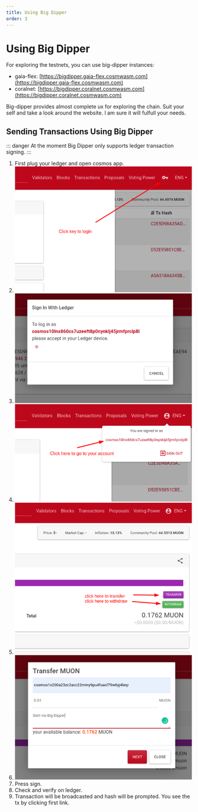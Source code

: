 ```yaml
---
title: Using Big Dipper
order: 3
---
```


# Using Big Dipper

For exploring the testnets, you can use big-dipper instances:
- gaia-flex: [https://bigdipper.gaia-flex.cosmwasm.com](https://bigdipper.gaia-flex.cosmwasm.com)
- coralnet: [https://bigdipper.coralnet.cosmwasm.com](https://bigdipper.coralnet.cosmwasm.com)

Big-dipper provides almost complete ux for exploring the chain.
Suit your self and take a look around the website. I am sure it will fulfull your needs.

## Sending Transactions Using Big Dipper

::: danger
At the moment Big Dipper only supports ledger transaction signing.
:::

1. First plug your ledger and open cosmos app.
2. ![image](../.vuepress/public/assets/big-dipper-login.png)
3. ![image](../.vuepress/public/assets/big-dipper-login-popup.png)
4. ![image](../.vuepress/public/assets/big-dipper-go-to-acc.png)
5. ![image](../.vuepress/public/assets/big-dipper-acc-tx.png)
6. ![image](../.vuepress/public/assets/big-dipper-transfer.png)
7. Press sign.
8. Check and verify on ledger.
9. Transaction will be broadcasted and hash will be prompted. You see the tx by clicking first link.


